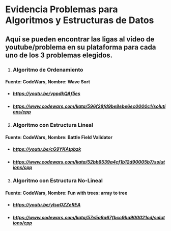 # Evidencia Problemas para Algoritmos y Estructuras de Datos

## Aquí se pueden encontrar las ligas al video de youtube/problema en su plataforma para cada uno de los 3 problemas elegidos.

1. ### Algoritmo de Ordenamiento
#### Fuente: CodeWars, Nombre: Wave Sort
- ##### https://youtu.be/vppdkQAf5es
- ##### https://www.codewars.com/kata/596f28fd9be8ebe6ec0000c1/solutions/cpp

2. ### Algoritmo con Estructura Lineal
#### Fuente: CodeWars, Nombre: Battle Field Validator
- ##### https://youtu.be/cG9YKAtpbzk
- ##### https://www.codewars.com/kata/52bb6539a4cf1b12d90005b7/solutions/cpp

3. ### Algoritmo con Estructura No-Lineal
#### Fuente: CodeWars, Nombre: Fun with trees: array to tree
- ##### https://youtu.be/yIsaOZZeREA
- ##### https://www.codewars.com/kata/57e5a6a67fbcc9ba900021cd/solutions/cpp